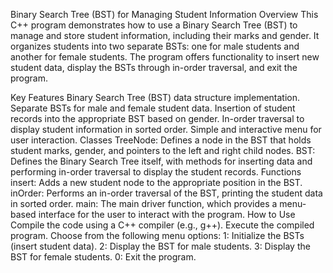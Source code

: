 Binary Search Tree (BST) for Managing Student Information
Overview
This C++ program demonstrates how to use a Binary Search Tree (BST) to manage and store student information, including their marks and gender. It organizes students into two separate BSTs: one for male students and another for female students. The program offers functionality to insert new student data, display the BSTs through in-order traversal, and exit the program.

Key Features
Binary Search Tree (BST) data structure implementation.
Separate BSTs for male and female student data.
Insertion of student records into the appropriate BST based on gender.
In-order traversal to display student information in sorted order.
Simple and interactive menu for user interaction.
Classes
TreeNode: Defines a node in the BST that holds student marks, gender, and pointers to the left and right child nodes.
BST: Defines the Binary Search Tree itself, with methods for inserting data and performing in-order traversal to display the student records.
Functions
insert: Adds a new student node to the appropriate position in the BST.
inOrder: Performs an in-order traversal of the BST, printing the student data in sorted order.
main: The main driver function, which provides a menu-based interface for the user to interact with the program.
How to Use
Compile the code using a C++ compiler (e.g., g++).
Execute the compiled program.
Choose from the following menu options:
1: Initialize the BSTs (insert student data).
2: Display the BST for male students.
3: Display the BST for female students.
0: Exit the program.
